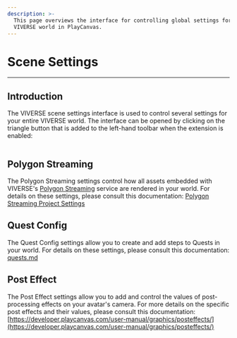 ```yaml
---
description: >-
  This page overviews the interface for controlling global settings for your
  VIVERSE world in PlayCanvas.
---
```


# Scene Settings

***

## Introduction&#x20;

The VIVERSE scene settings interface is used to control several settings for your entire VIVERSE world. The interface can be opened by clicking on the triangle button that is added to the left-hand toolbar when the extension is enabled:  <img src="../.gitbook/assets/Screenshot 2025-02-10 at 8.07.33 PM.png" alt="" data-size="line">

<figure><img src="../.gitbook/assets/Screenshot 2025-02-10 at 8.03.29 PM.png" alt=""><figcaption></figcaption></figure>

## Polygon Streaming

The Polygon Streaming settings control how all assets embedded with VIVERSE's [Polygon Streaming](https://www.viverse.com/polygon-streaming) service are rendered in your world. For details on these settings, please consult this documentation: [Polygon Streaming Project Settings](https://app.gitbook.com/s/Y3WbwobASVOf4RiqnLEI/integrations-and-plugins/polygon-streaming-playcanvas-sdk/plugin-usage/option-1-browser-extension/polygon-streaming-project-settings "mention")

## Quest Config

The Quest Config settings allow you to create and add steps to Quests in your world. For details on these settings, please consult this documentation: [quests.md](api-reference/quests.md "mention")

## Post Effect

The Post Effect settings allow you to add and control the values of post-processing effects on your avatar's camera. For more details on the specific post effects and their values, please consult this documentation: [https://developer.playcanvas.com/user-manual/graphics/posteffects/](https://developer.playcanvas.com/user-manual/graphics/posteffects/)

